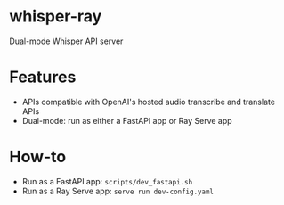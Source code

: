# whisper-ray
Dual-mode Whisper API server
# Features
* APIs compatible with OpenAI's hosted audio transcribe and translate APIs
* Dual-mode: run as either a FastAPI app or Ray Serve app

# How-to
* Run as a FastAPI app: `scripts/dev_fastapi.sh`
* Run as a Ray Serve app: `serve run dev-config.yaml`
